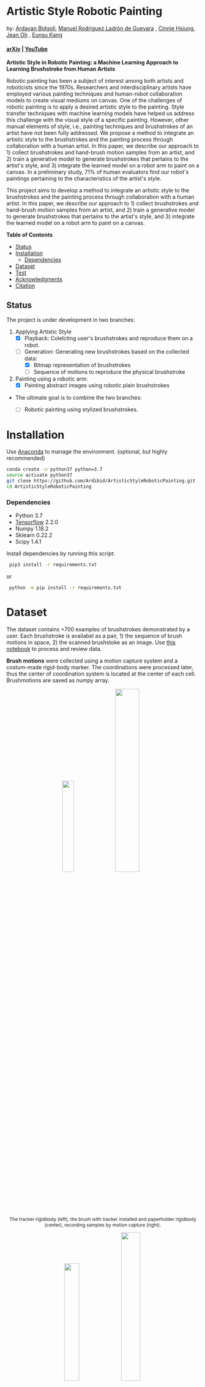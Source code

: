 # Artistic Style Robotic Painting

by: [Ardavan Bidgoli](ardavan.io), [Manuel Rodriguez Ladrón de  Guevara](https://github.com/manuelladron) , [Cinnie Hsiung](https://github.com/cinniehsiung?tab=overview&from=2017-01-01&to=2017-01-31), [Jean Oh](https://github.com/jeanoh) , [Eunsu Kang](https://github.com/kangeunsu)

#### [arXiv](https://arxiv.org/abs/2007.03647) | [YouTube](https://www.youtube.com/watch?v=UUFIJr9iQuA)

**Artistic Style in Robotic Painting: a Machine Learning Approach to Learning Brushstroke from Human Artists**


Robotic painting has been a subject of interest among both artists and roboticists since the 1970s. Researchers and interdisciplinary artists have employed various painting techniques and human-robot collaboration models to create visual mediums on canvas. One of the challenges of robotic painting is to apply a desired artistic style to the painting. Style transfer techniques with machine learning models have helped us address this challenge with the visual style of a specific painting. However, other manual elements of style, i.e., painting techniques and brushstrokes of an artist have not been fully addressed. We propose a method to integrate an artistic style to the brushstrokes and the painting process through collaboration with a human artist. In this paper, we describe our approach to 1) collect brushstrokes and hand-brush motion samples from an artist, and 2) train a generative model to generate brushstrokes that pertains to the artist's style, and 3) integrate the learned model on a robot arm to paint on a canvas. In a preliminary study, 71% of human evaluators find our robot's paintings pertaining to the characteristics of the artist's style.

This project aims to develop a method to integrate an artistic style to the brushstrokes and the painting process through collaboration with a human artist. In this paper, we describe our approach to 1) collect brushstrokes and hand-brush motion samples from an artist, and 2) train a generative model to generate brushstrokes that pertains to the artist's style, and 3) integrate the learned model on a robot arm to paint on a canvas.

**Table of Contents**

- [Status](#Status)
- [Installation](#installation)
  - [Dependencies](#Dependencies)
- [Dataset](#Dataset)
- [Test](#Test)
- [Acknowledgments](#Acknowledgments)
- [Citation](#Citation)



## Status

The project is under development in two branches:

1. Applying Artistic Style
   - [x] Playback: Colelcting user's brushstrokes and reproduce them on a robot.
   - [ ] Generation: Generating new brushstrokes based on the collected data:
      - [x] Bitmap representation of brushstrokes
      - [ ] Sequence of motions to reproduce the physical brushstroke
2. Painting using a robotic arm:
    - [x] Painting abstract images using robotic plain brushstrokes

- The ultimate goal is to combine the two branches:
  - [ ] Robotic painting using stylized brushstrokes.
  




# Installation

Use [Anaconda](https://docs.conda.io/en/latest/miniconda.html) to manage the environment. (optional, but highly recommended)

```bash
conda create -n python37 python=3.7
source activate python37
git clone https://github.com/Ardibid/ArtisticStyleRoboticPainting.git
cd ArtisticStyleRoboticPainting
```

### Dependencies

- Python 3.7
- [Tensorflow](https://www.tensorflow.org/) 2.2.0
- Numpy 1.18.2
- Sklearn 0.22.2
- Scipy 1.4.1

Install dependencies by running this script:

```bash
 pip3 install -r requirements.txt
```

or

```bash
 python -m pip install -r requirements.txt
```


# Dataset

The dataset contains +700 examples of brushstrokes demonstrated by a user. Each brushstroke is availabel as a pair, 1) the sequence of brush motions in space, 2) the scanned brushstoke as an image. Use [this notebook](./Notebooks/Motion_and_image_processing_visualizations.ipynb) to process and review data.
<!-- ![Data collection](./media/data_collection.png) -->

**Brush motions** were collected using a motion capture system and a costum-made rigid-body marker. The coordinations were processed later, thus the center of coordination system is located at the center of each cell. Brushmotions are saved as numpy array.
<div  align="center">   
  <!-- <img height="100"  src="./media/marker_rigidbody.jpg"> -->
  <img width="24.7%"  src="./media/image4.jpg">
  <img width="35%"   src="./media/data_collection_closeup.jpg"> 
  <p style="font-size:12px"> The tracker rigidbody (left), the brush with tracker installed and paperholder rigidbody (center), recording samples by motion capture (right). </p>
</div>

<div  align="center">   
  <img width="28%"   src="./media/manual_samples.gif">
    <img width="31.5%"   src="./media/motion_capture.gif"> 

  <p style="font-size:12px"> Manual data collection process. </p>
</div>

**Brtushstrokes** are scanned and converted to fixed size images and saved as a numpy array.

<div  align="center">   
  <img width="15%"  src="./media/brushstrokes_01.jpg">
  <img width="15%"  src="./media/brushstrokes_02.jpg">
  <img width="15%"  src="./media/brushstrokes_03.jpg">
  <img width="15%"  src="./media/brushstrokes_04.jpg">
  <p style="font-size:12px"> Scanned brushstrokes. </p>
</div>


# Tests

We set up a series of tests to investigate our approach:

**Robotic setup**

We use an ABB IRB 120 articulated robotic arm with 6 degree of freedom. The inverse kinematics as well as controlling the torque on each joint is moderated by the ABB drivers. We feed the robot with a sequence of target poses.

**Robotic replay**: In this test, the robotic arm replays the exact sequence of poses demonstrated by the users. The results were closely similar to the samples created by the user.
<div  align="center" >   
  <img width="20%"  src="./media/robot_replay.gif">
  <img width="40%"  src="./media/brushes_survey.png">
  <p style="font-size:12px"> Robotic arm replaying recorded brushstrokes, survey results indicated that users cannot meaningfully recognize the hand-drawn brushstrokes from the robotically-drawn ones.</p>
</div>

**Robotic painting**: In this test, we use learning to paint model and rendered a given image into a sequence of brushstrokes then executed them on our robot. We used [LearningToPaint](https://github.com/megvii-research/ICCV2019-LearningToPaint) to convert a given image into a series of brushstrokes and then program the robot to run them. LearningToPaint outputs were in the format of quadrative curve parameters. We processed these curves in [Grasshopper](https://www.grasshopper3d.com/) plug-in for [Rhinocoros](https://www.rhino3d.com/) modeling package and converted them into a series of targets in space. These targets were converted into RAPID code, ABB's proprietary programming language, using [HAL](http://hal-robotics.com/) add-on.

<div  align="center">   
  <img width="15%"  src="./media/image1.jpg"> 
  <img width="15%"  src="./media/image2.png"> 
  <img width="15%"  src="./media/image3.png"> 
  <img width="15%"  src="./media/brush_sequence.gif"> 
  <p style="font-size:12px"> From the original image to the painting. </p>
</div>

<div  align="center">   
  <img width="38%"  src="./media/robot_painting_process.gif">
  <img width="22%"  src="./media/painted.jpg">
  <p style="font-size:12px"> Robotic arm in the process of painting. </p>
</div>

### Generating new samples

We used Variational Autoeconders (VAEs) to generate new samples of brushstrokes. The animation below demonstrates the navigation over three latent vectos of a tested VAE:
<p align="center"> <img width="60%" src="./media/generated_brushes.gif"> </p>

#### Architectures
We compare 2 different architectures to generate reconstructions and interpolations in the latent space. We show that an MLP achieves a lower - Elbo than a CNN due to the simplicity of the data, similar to the MNIST dataset. 

The MLP architecture is composed by:
An encoder, which has 3 fully connected (fc) layers with the first taking 1024 pixels (32 x 32) followed by a relu nonlinearity activation function. The rest of the other fc layers are projections of mu and log variance into an 8-dimensional space, and creates the posterior 𝑞𝜃(𝑧|𝑥)=𝑁(𝑧;𝜇𝜃(𝑥),Σ𝜃(𝑥))
A generator, 𝑝(𝑥|𝑧)=𝑁(𝑥;𝜇𝜙(𝑧),Σ𝜙(𝑧)), that takes in 8-dimensional latent variables with Normal distributed noise 𝑝(𝑧)=𝑁(0,𝐼) and outputs a 1024-dimensional vector after 2 fc layers. 

The CNN architecture is composed by:
An encoder, which has 3 convolutional (conv) layers followed by a Leaky relu non-linearity activation function. 2 fc layers with the same activation function follow the conv layers with a final fc layer for mu and log variance projections, and creates the posterior 𝑞𝜃(𝑧|𝑥)=𝑁(𝑧;𝜇𝜃(𝑥),Σ𝜃(𝑥)) ,
A generator, 𝑝(𝑥|𝑧)=𝑁(𝑥;𝜇𝜙(𝑧),Σ𝜙(𝑧)), composed by 2 blocks of fc, leaky relu and batch normalization, followed by 2 transposed conv layers, leaky relu and batch normalization and a final conv layer.

#### Evaluation 

We compared the above architectures for the VAE and evaluate their performance (different from the model that generated the above gif):
Over the course of training, we record the average full negative ELBO, reconstruction loss 𝐸𝑥𝐸𝑧∼𝑞(𝑧|𝑥)[−log𝑝(𝑥|𝑧)] , and KL term 𝐸𝑥[𝐷𝐾𝐿(𝑞(𝑧|𝑥)||𝑝(𝑧))] of the training data and test data. 


| Model | Epochs | Batch size | Hidden dim. | - ELBO | Recon Loss | KL Loss |
|-------|--------|------------|------------------|------|------------|---------|
|**MLP**|250|32|32|54.3172|44.3513| 9.9658|
|**CNN**|250|32|32|62.9060| 52.7050| 10.2009|

<div  align="center">   
  <img width="30%"  src="./python_files/experiments/1594745542_mlp/plots/dsetBrushStrokes_MLP_train_plot.png"> 
  <img width="30%"  src="./python_files/experiments/1594744179_cnn/plots/dsetBrushStrokes_CNN_train_plot.png"> 
</div>

<div  align="center">   
  <img width="30%"  src="./python_files/experiments/1594745542_mlp/plots/dsetBrushStrokes_MLP_interpolations.png"> 
  <img width="30%"  src="./python_files/experiments/1594744179_cnn/plots/dsetBrushStrokes_CNN_interpolations.png"> 
</div>

### Usage

To test train the models, navigate to the ```python_files``` folder and use this script:
- python vae_main.py epochs, batch size, z dimension, layer type, plot frequency

Example:
```bash
python vae_main.py 250 32 32 1 100
```
### Acknowledgments

Ardavan Bidgoli and Manuel Ladron De Guevara thank [Computational Design Lab](http://code.arc.cmu.edu/) (CoDe Lab) for its generous support. The authors would like to express their gratitude towards the [Design Fabrication Lab](https://soa.cmu.edu/dfab) (DFab) at the School of Architecture, CMU.
The authors would like to thank Andrew Plesniak for his contribution to the early stages of this research.

### Citation

If you find our paper and dataset useful in your research, please consider citing:

``` 
@misc{bidgoli2020artistic,
    title={Artistic Style in Robotic Painting; a Machine Learning Approach to Learning Brushstroke from Human Artists},
    author={Ardavan Bidgoli and Manuel Ladron De Guevara and Cinnie Hsiung and Jean Oh and Eunsu Kang},
    year={2020},
    eprint={2007.03647},
    archivePrefix={arXiv},
    primaryClass={cs.RO}
}
```
